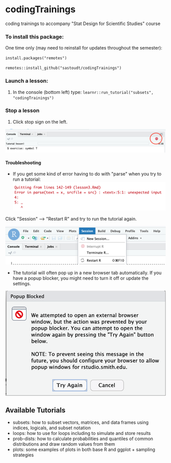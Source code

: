 # codingTrainings
coding trainings to accompany "Stat Design for Scientific Studies" course

### To install this package:

One time only (may need to reinstall for updates throughout the semester):


`install.packages("remotes")`

`remotes::install_github("sastoudt/codingTrainings")`

### Launch a lesson:

1. In the console (bottom left) type: `learnr::run_tutorial("subsets", "codingTrainings")`

### Stop a lesson 

1. Click stop sign on the left.

![](stop-tutorial.png)

#### Troubleshooting

- If you get some kind of error having to do with "parse" when you try to run a tutorial:
![](restartR.png) 

Click "Session" --> "Restart R" and try to run the tutorial again. 

![](restartR2.png) 

- The tutorial will often pop up in a new browser tab automatically. If you have a popup blocker, you might need to turn it off or update the settings.

![](popups.png) 

## Available Tutorials

- subsets: how to subset vectors, matrices, and data frames using indices, logicals, and subset notation
- loops: how to use for loops including to simulate and store results 
- prob-dists: how to calculate probabilities and quantiles of common distributions and draw random values from them
- plots: some examples of plots in both base R and ggplot + sampling strategies 
